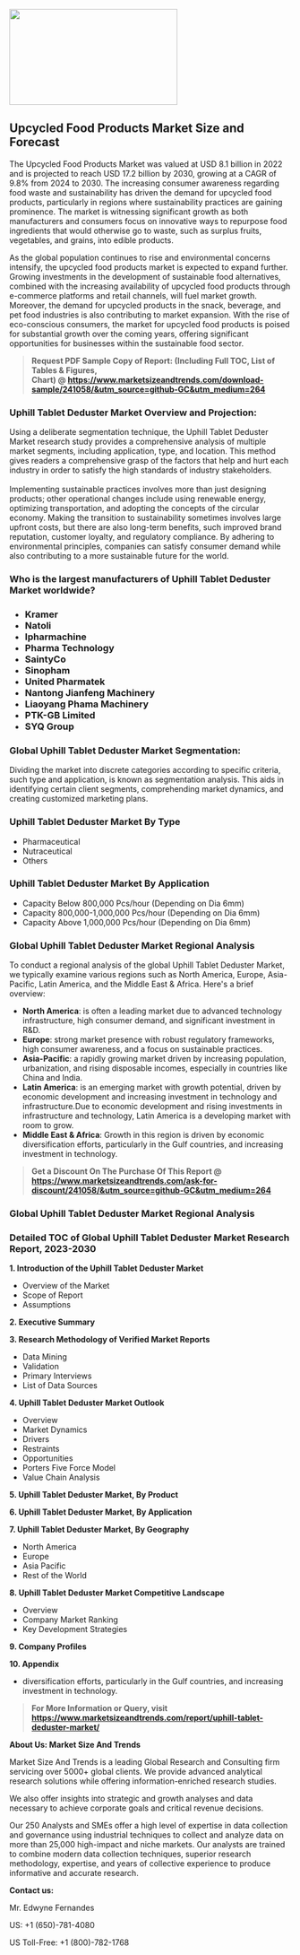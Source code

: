 <p><img class="alignnone size-medium wp-image-20088" src="https://ffe5etoiles.com/wp-content/uploads/2024/12/MST1-300x171.png" alt="" width="300" height="171" /></p><h2>Upcycled Food Products Market Size and Forecast</h2><p>The Upcycled Food Products Market was valued at USD 8.1 billion in 2022 and is projected to reach USD 17.2 billion by 2030, growing at a CAGR of 9.8% from 2024 to 2030. The increasing consumer awareness regarding food waste and sustainability has driven the demand for upcycled food products, particularly in regions where sustainability practices are gaining prominence. The market is witnessing significant growth as both manufacturers and consumers focus on innovative ways to repurpose food ingredients that would otherwise go to waste, such as surplus fruits, vegetables, and grains, into edible products.</p><p>As the global population continues to rise and environmental concerns intensify, the upcycled food products market is expected to expand further. Growing investments in the development of sustainable food alternatives, combined with the increasing availability of upcycled food products through e-commerce platforms and retail channels, will fuel market growth. Moreover, the demand for upcycled products in the snack, beverage, and pet food industries is also contributing to market expansion. With the rise of eco-conscious consumers, the market for upcycled food products is poised for substantial growth over the coming years, offering significant opportunities for businesses within the sustainable food sector.</p></p><blockquote id="" class=""><strong>Request PDF Sample Copy of Report: (Including Full TOC, List of Tables &amp; Figures, Chart)&nbsp;@&nbsp;<strong><a href="https://www.marketsizeandtrends.com/download-sample/241058/&utm_source=github-GC&utm_medium=264" target="_blank">https://www.marketsizeandtrends.com/download-sample/241058/&utm_source=github-GC&utm_medium=264</a></strong></strong></blockquote><h3 id="" class="">Uphill Tablet Deduster Market&nbsp;Overview and Projection:</h3><p id="" class="">Using a deliberate segmentation technique, the Uphill Tablet Deduster Market research study provides a comprehensive analysis of multiple market segments, including application, type, and location. This method gives readers a comprehensive grasp of the factors that help and hurt each industry in order to satisfy the high standards of industry stakeholders. <br /> <br />Implementing sustainable practices involves more than just designing products; other operational changes include using renewable energy, optimizing transportation, and adopting the concepts of the circular economy. Making the transition to sustainability sometimes involves large upfront costs, but there are also long-term benefits, such improved brand reputation, customer loyalty, and regulatory compliance. By adhering to environmental principles, companies can satisfy consumer demand while also contributing to a more sustainable future for the world.</p><h3 id="" class="">Who is the largest manufacturers of&nbsp;Uphill Tablet Deduster Market worldwide?</h3><h3 class=""><p><ul><li>Kramer </li><li> Natoli </li><li> Ipharmachine </li><li> Pharma Technology </li><li> SaintyCo </li><li> Sinopham </li><li> United Pharmatek </li><li> Nantong Jianfeng Machinery </li><li> Liaoyang Phama Machinery </li><li> PTK-GB Limited </li><li> SYQ Group</li></ul></p></h3><h3 id="" class="">Global&nbsp;Uphill Tablet Deduster Market Segmentation:</h3><p id="" class="">Dividing the market into discrete categories according to specific criteria, such type and application, is known as segmentation analysis. This aids in identifying certain client segments, comprehending market dynamics, and creating customized marketing plans.</p><h3 id="" class="">Uphill Tablet Deduster Market&nbsp;By Type</h3><p><p><ul><li>Pharmaceutical</li><li> Nutraceutical</li><li> Others</p></li></ul></p></p><h3 id="" class="">Uphill Tablet Deduster Market&nbsp;By Application</h3><p class=""><p><ul><li>Capacity Below 800,000 Pcs/hour (Depending on Dia 6mm)</li><li> Capacity 800,000-1,000,000 Pcs/hour (Depending on Dia 6mm)</li><li> Capacity Above 1,000,000 Pcs/hour (Depending on Dia 6mm)</li></ul></p></p><h3 id="" class="">Global Uphill Tablet Deduster Market Regional Analysis</h3><p id="" class="">To conduct a regional analysis of the global Uphill Tablet Deduster Market, we typically examine various regions such as North America, Europe, Asia-Pacific, Latin America, and the Middle East &amp; Africa. Here's a brief overview:</p><ul><li><strong>North America</strong>: is often a leading market due to advanced technology infrastructure, high consumer demand, and significant investment in R&amp;D.</li><li><strong>Europe</strong>: strong market presence with robust regulatory frameworks, high consumer awareness, and a focus on sustainable practices.</li><li><strong>Asia-Pacific</strong>: a rapidly growing market driven by increasing population, urbanization, and rising disposable incomes, especially in countries like China and India.</li><li><strong>Latin America</strong>: is an emerging market with growth potential, driven by economic development and increasing investment in technology and infrastructure.Due to economic development and rising investments in infrastructure and technology, Latin America is a developing market with room to grow.</li><li><strong>Middle East &amp; Africa</strong>: Growth in this region is driven by economic diversification efforts, particularly in the Gulf countries, and increasing investment in technology.</li></ul><blockquote id="" class=""><strong>Get a Discount On The Purchase Of This Report @ <strong><a href="https://www.marketsizeandtrends.com/ask-for-discount/241058/&utm_source=github-GC&utm_medium=264" target="_blank">https://www.marketsizeandtrends.com/ask-for-discount/241058/&utm_source=github-GC&utm_medium=264</a></strong></strong></blockquote><h3 id="" class="">Global Uphill Tablet Deduster Market Regional Analysis</h3><h3 id="" class="">Detailed TOC of Global Uphill Tablet Deduster Market Research Report, 2023-2030</h3><p id="" class=""><strong>1. Introduction of the Uphill Tablet Deduster Market</strong></p><ul><li>Overview of the Market</li><li>Scope of Report</li><li>Assumptions</li></ul><p id="" class=""><strong>2. Executive Summary</strong></p><p id="" class=""><strong>3. Research Methodology of Verified Market Reports</strong></p><ul><li>Data Mining</li><li>Validation</li><li>Primary Interviews</li><li>List of Data Sources</li></ul><p id="" class=""><strong>4. Uphill Tablet Deduster Market Outlook</strong></p><ul><li>Overview</li><li>Market Dynamics</li><li>Drivers</li><li>Restraints</li><li>Opportunities</li><li>Porters Five Force Model</li><li>Value Chain Analysis</li></ul><p id="" class=""><strong>5. Uphill Tablet Deduster Market, By Product</strong></p><p id="" class=""><strong>6. Uphill Tablet Deduster Market, By Application</strong></p><p id="" class=""><strong>7. Uphill Tablet Deduster Market, By Geography</strong></p><ul><li>North America</li><li>Europe</li><li>Asia Pacific</li><li>Rest of the World</li></ul><p id="" class=""><strong>8. Uphill Tablet Deduster Market Competitive Landscape</strong></p><ul><li>Overview</li><li>Company Market Ranking</li><li>Key Development Strategies</li></ul><p id="" class=""><strong>9. Company Profiles</strong></p><p id="" class=""><strong>10. Appendix</strong></p><ul><li>diversification efforts, particularly in the Gulf countries, and increasing investment in technology.</li></ul><blockquote id="" class=""><strong>For More Information or Query, visit <strong><strong><a href="https://www.marketsizeandtrends.com/report/uphill-tablet-deduster-market/" target="_blank">https://www.marketsizeandtrends.com/report/uphill-tablet-deduster-market/</a></strong></strong></strong></blockquote><p id="" class=""><strong>About Us: Market Size And Trends</strong></p><p id="" class="">Market Size And Trends is a leading Global Research and Consulting firm servicing over 5000+ global clients. We provide advanced analytical research solutions while offering information-enriched research studies.</p><p id="" class="">We also offer insights into strategic and growth analyses and data necessary to achieve corporate goals and critical revenue decisions.</p><p id="" class="">Our 250 Analysts and SMEs offer a high level of expertise in data collection and governance using industrial techniques to collect and analyze data on more than 25,000 high-impact and niche markets. Our analysts are trained to combine modern data collection techniques, superior research methodology, expertise, and years of collective experience to produce informative and accurate research.</p><p id="" class=""><strong>Contact us:</strong></p><p id="" class="">Mr. Edwyne Fernandes</p><p id="" class="">US: +1 (650)-781-4080</p><p id="" class="">US Toll-Free: +1 (800)-782-1768</p>
